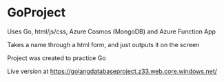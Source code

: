 # GoProject

Uses Go, html/js/css, Azure Cosmos (MongoDB) and Azure Function App

Takes a name through a html form, and just outputs it on the screen

Project was created to practice Go

Live version at https://golangdatabaseproject.z33.web.core.windows.net/